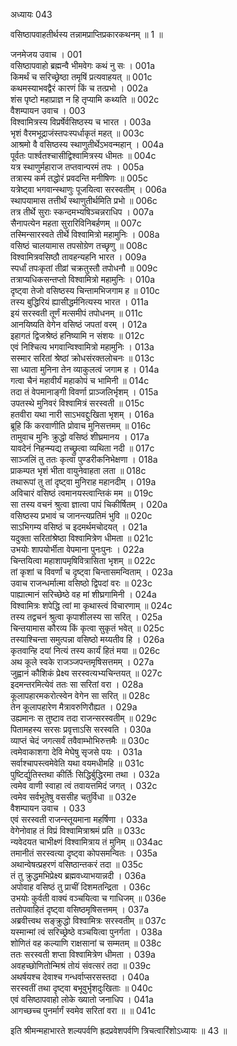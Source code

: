अध्यायः 043
	
वसिष्ठापवाहतीर्थस्य तन्नामप्राप्तिप्रकारकथनम् ॥ 1 ॥

जनमेजय उवाच ।	001  
वसिष्ठापवाहो ब्रह्मन्वै भीमवेगः कथं नु सः ।	001a  
किमर्थं च सरिच्छ्रेष्ठा तमृषिं प्रत्यवाहयत् ॥	001c  
कथमस्याभवद्वैरं कारणं किं च तत्प्रभो ।	002a  
शंस पृष्टो महाप्राज्ञ न हि तृप्यामि कथ्यति ॥	002c  
वैशम्पायन उवाच ।	003  
विश्वामित्रस्य विप्रर्षेर्वसिष्ठस्य च भारत ।	003a  
भृशं वैरमभूद्राजंस्तपःस्पर्धाकृतं महत् ॥	003c  
आश्रमो वै वसिष्ठस्य स्थाणुतीर्थेऽभवन्महान् ।	004a  
पूर्वतः पार्श्वतश्चासीद्विश्वामित्रस्य धीमतः ॥	004c  
यत्र स्थाणुर्महाराज तप्तवान्परमं तपः ।	005a  
तत्रास्य कर्म तद्धोरं प्रवदन्ति मनीषिणः ॥	005c  
यत्रेष्ट्वा भगवान्स्थाणुः पूजयित्वा सरस्वतीम् ।	006a  
स्थापयामास तत्तीर्थं स्थाणुतीर्थमिति प्रभो ॥	006c  
तत्र तीर्थे सुराः स्कन्दमभ्यषिञ्चन्नराधिप ।	007a  
सैनापत्येन महता सुरारिविनिबर्हणम् ॥	007c  
तस्मिन्सारस्वते तीर्थे विश्वामित्रो महामुनिः ।	008a  
वसिष्ठं चालयामास तपसोग्रेण तच्छृणु ॥	008c  
विश्वामित्रवसिष्ठौ तावहन्यहनि भारत ।	009a  
स्पर्धां तपःकृतां तीव्रां चक्रतुस्तौ तपोधनौ ॥	009c  
तत्राप्यधिकसन्तप्तो विश्वामित्रो महामुनिः ।	010a  
दृष्ट्वा तेजो वसिष्ठस्य चिन्तामभिजगाम ह ॥	010c  
तस्य बुद्धिरियं ह्यासीद्धर्मनित्यस्य भारत ।	011a  
इयं सरस्वती तूर्णं मत्समीपं तपोधनम् ॥	011c  
आनयिष्यति वेगेन वसिष्ठं जपतां वरम् ।	012a  
इहागतं द्विजश्रेष्ठं हनिष्यामि न संशयः ॥	012c  
एवं निश्चित्य भगवान्विश्वामित्रो महामुनिः ।	013a  
सस्मार सरितां श्रेष्ठां क्रोधसंरक्तलोचनः ॥	013c  
सा ध्याता मुनिना तेन व्याकुलत्वं जगाम ह ।	014a  
गत्वा चैनं महावीर्यं महाकोपं च भामिनी ॥	014c  
तदा तं वेपमानाङ्गी विवर्णा प्राञ्जलिर्भृशम् ।	015a  
उपतस्थे मुनिवरं विश्वामित्रं सरस्वती ॥	015c  
हतवीरा यथा नारी साऽभवद्दुःखिता भृशम् ।	016a  
ब्रूहि किं करवाणीति प्रोवाच मुनिसत्तमम् ॥	016c  
तामुवाच मुनिः क्रुद्धो वसिष्ठं शीघ्रमानय ।	017a  
यावदेनं निहन्म्यद्य तच्छ्रुत्वा व्यथिता नदी ॥	017c  
साञ्जलिं तु ततः कृत्वा पुण्डरीकनिभेक्षणा ।	018a  
प्राकम्पत भृशं भीता वायुनेवाहता लता ॥	018c  
तथारूपां तु तां दृष्ट्वा मुनिराह महानदीम् ।	019a  
अविचारं वसिष्ठं त्वमानयस्त्वान्तिकं मम ॥	019c  
सा तस्य वचनं श्रुत्वा ज्ञात्वा पापं चिकीर्षितम् ।	020a  
वसिष्ठस्य प्रभावं च जानन्त्यप्रतिमं भुवि ॥	020c  
साऽभिगम्य वसिष्ठं च इदमर्थमचोदयत् ।	021a  
यदुक्ता सरितांश्रेष्ठा विश्वामित्रेण धीमता ॥	021c  
उभयोः शापयोर्भीता वेपमाना पुनःपुनः ।	022a  
चिन्तयित्वा महाशापमृषिवित्रासिता भृशम् ॥	022c  
तां कृशां च विवर्णां च दृष्ट्वा चिन्तासमन्विताम् ।	023a  
उवाच राजन्धर्मात्मा वसिष्ठो द्विपदां वरः ॥	023c  
पाह्यात्मानं सरिच्छेष्ठे वह मां शीघ्रगामिनी ।	024a  
विश्वामित्रः शपेद्धि त्वां मा कृथास्त्वं विचारणाम् ॥	024c  
तस्य तद्वचनं श्रुत्वा कृपाशीलस्य सा सरित् ।	025a  
चिन्तयामास कौरव्य किं कृत्वा सुकृतं भवेत् ॥	025c  
तस्याश्चिन्ता समुत्पन्ना वसिष्ठो मय्यतीव हि ।	026a  
कृतवान्हि दयां नित्यं तस्य कार्यं हितं मया ॥	026c  
अथ कूले स्वके राजञ्जपन्तमृषिसत्तमम् ।	027a  
जुह्वानं कौशिकं प्रेक्ष्य सरस्वत्यभ्यचिन्तयत् ॥	027c  
इदमन्तरमित्येवं ततः सा सरितां वरा ।	028a  
कूलापहारमकरोत्स्वेन वेगेन सा सरित् ॥	028c  
तेन कूलापहारेण मैत्रावरुणिरौह्यत ।	029a  
उह्यमानः स तुष्टाव तदा राजन्सरस्वतीम् ॥	029c  
पितामहस्य सरसः प्रवृत्ताऽसि सरस्वति ।	030a  
व्याप्तं चेदं जगत्सर्वं तवैवाम्भोभिरुत्तमैः ॥	030c  
त्वमेवाकाशगा देवि मेघेषु सृजसे पयः ।	031a  
सर्वाश्चापस्त्वमेवेति यथा वयमधीमहि ॥	031c  
पुष्टिर्द्युतिस्तथा कीर्तिः सिद्धिर्बुद्धिरमा तथा ।	032a  
त्वमेव वाणी स्वाहा त्वं तवायत्तमिदं जगत् ।	032c  
त्वमेव सर्वभूतेषु वससीह चतुर्विधा ॥	032e  
वैशम्पायन उवाच ।	033  
एवं सरस्वती राजन्स्तूयमाना महर्षिणा ।	033a  
वेगेनोवाह तं विप्रं विश्वामित्राश्रमं प्रति ॥	033c  
न्यवेदयत चाभीक्ष्णं विश्वामित्राय तं मुनिम् ॥	034ac  
तमानीतं सरस्वत्या दृष्ट्वा कोपसमन्वितः ।	035a  
अथान्वेषत्प्रहरणं वसिष्ठान्तकरं तदा ॥	035c  
तं तु क्रुद्धमभिप्रेक्ष्य ब्रह्मवध्याभयान्नदी ।	036a  
अपोवाह वसिष्ठं तु प्राचीं दिशमतन्द्रिता ।	036c  
उभयोः कुर्वती वाक्यं वञ्चयित्वा च गाधिजम् ॥	036e  
ततोपवाहितं दृष्ट्वा वसिष्ठमृषिसत्तमम् ।	037a  
अब्रवीत्त्वथ सङ्क्रुद्धो विश्वामित्रः सरस्वतीम् ॥	037c  
यस्मान्मां त्वं सरिच्छ्रेष्ठे वञ्चयित्वा पुनर्गता ।	038a  
शोणितं वह कल्याणि राक्षसानां च सम्मतम् ॥	038c  
ततः सरस्वती शप्ता विश्वामित्रेण धीमता ।	039a  
अवहच्छोणितोन्मिश्रं तोयं संवत्सरं तदा ॥	039c  
अथर्षयश्च देवाश्च गन्धर्वाप्सरसस्तदा ।	040a  
सरस्वतीं तथा दृष्ट्वा बभूवुर्भृशदुःखिताः ॥	040c  
एवं वसिष्ठापवाहो लोके ख्यातो जनाधिप ।	041a  
आगच्छच्च पुनर्मार्गं स्वमेव सरितां वरा ॥ ॥	041c  

इति श्रीमन्महाभारते शल्यपर्वणि ह्रदप्रवेशपर्वणि त्रिचत्वारिंशोऽध्यायः ॥ 43 ॥

